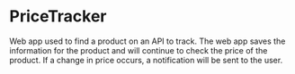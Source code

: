 # PriceTracker

Web app used to find a product on an API to track. The web app saves the information for the product and will continue to check the
price of the product. If a change in price occurs, a notification will be sent to the user.
